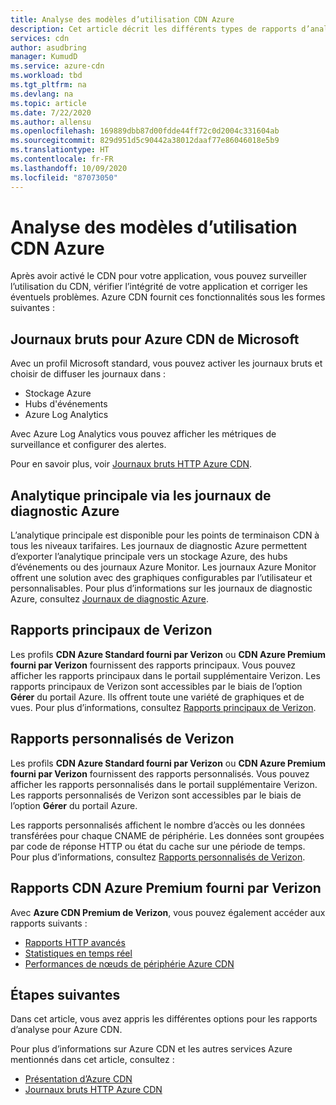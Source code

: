 ```yaml
---
title: Analyse des modèles d’utilisation CDN Azure
description: Cet article décrit les différents types de rapports d’analyse disponibles pour les produits Azure CDN.
services: cdn
author: asudbring
manager: KumudD
ms.service: azure-cdn
ms.workload: tbd
ms.tgt_pltfrm: na
ms.devlang: na
ms.topic: article
ms.date: 7/22/2020
ms.author: allensu
ms.openlocfilehash: 169889dbb87d00fdde44ff72c0d2004c331604ab
ms.sourcegitcommit: 829d951d5c90442a38012daaf77e86046018e5b9
ms.translationtype: HT
ms.contentlocale: fr-FR
ms.lasthandoff: 10/09/2020
ms.locfileid: "87073050"
---
```

# <a name="analyze-azure-cdn-usage-patterns"></a>Analyse des modèles d’utilisation CDN Azure

Après avoir activé le CDN pour votre application, vous pouvez surveiller l’utilisation du CDN, vérifier l’intégrité de votre application et corriger les éventuels problèmes. Azure CDN fournit ces fonctionnalités sous les formes suivantes : 

## <a name="raw-logs-for-azure-cdn-from-microsoft"></a>Journaux bruts pour Azure CDN de Microsoft
Avec un profil Microsoft standard, vous pouvez activer les journaux bruts et choisir de diffuser les journaux dans :

* Stockage Azure
* Hubs d'événements
* Azure Log Analytics

Avec Azure Log Analytics vous pouvez afficher les métriques de surveillance et configurer des alertes. 

Pour en savoir plus, voir [Journaux bruts HTTP Azure CDN](enable-raw-logs.md).


## <a name="core-analytics-via-azure-diagnostic-logs"></a>Analytique principale via les journaux de diagnostic Azure

L’analytique principale est disponible pour les points de terminaison CDN à tous les niveaux tarifaires. Les journaux de diagnostic Azure permettent d’exporter l’analytique principale vers un stockage Azure, des hubs d’événements ou des journaux Azure Monitor. Les journaux Azure Monitor offrent une solution avec des graphiques configurables par l’utilisateur et personnalisables. Pour plus d’informations sur les journaux de diagnostic Azure, consultez [Journaux de diagnostic Azure](cdn-azure-diagnostic-logs.md).

## <a name="verizon-core-reports"></a>Rapports principaux de Verizon

Les profils **CDN Azure Standard fourni par Verizon** ou **CDN Azure Premium fourni par Verizon** fournissent des rapports principaux. Vous pouvez afficher les rapports principaux dans le portail supplémentaire Verizon. Les rapports principaux de Verizon sont accessibles par le biais de l’option **Gérer** du portail Azure. Ils offrent toute une variété de graphiques et de vues. Pour plus d’informations, consultez [Rapports principaux de Verizon](cdn-analyze-usage-patterns.md).

## <a name="verizon-custom-reports"></a>Rapports personnalisés de Verizon

Les profils **CDN Azure Standard fourni par Verizon** ou **CDN Azure Premium fourni par Verizon** fournissent des rapports personnalisés. Vous pouvez afficher les rapports personnalisés dans le portail supplémentaire Verizon. Les rapports personnalisés de Verizon sont accessibles par le biais de l’option **Gérer** du portail Azure. 

Les rapports personnalisés affichent le nombre d’accès ou les données transférées pour chaque CNAME de périphérie. Les données sont groupées par code de réponse HTTP ou état du cache sur une période de temps. Pour plus d’informations, consultez [Rapports personnalisés de Verizon](cdn-verizon-custom-reports.md).

## <a name="azure-cdn-premium-from-verizon-reports"></a>Rapports CDN Azure Premium fourni par Verizon

Avec **Azure CDN Premium de Verizon**, vous pouvez également accéder aux rapports suivants :
   * [Rapports HTTP avancés](cdn-advanced-http-reports.md)
   * [Statistiques en temps réel](cdn-real-time-stats.md)
   * [Performances de nœuds de périphérie Azure CDN](cdn-edge-performance.md)

## <a name="next-steps"></a>Étapes suivantes
Dans cet article, vous avez appris les différentes options pour les rapports d’analyse pour Azure CDN.

Pour plus d’informations sur Azure CDN et les autres services Azure mentionnés dans cet article, consultez :

* [Présentation d’Azure CDN](cdn-overview.md)
* [Journaux bruts HTTP Azure CDN](enable-raw-logs.md)


